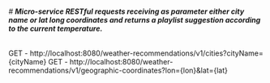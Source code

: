 ###### # **Micro-service RESTful requests receiving as parameter either city name or lat long coordinates and returns a playlist suggestion according to the current temperature.**

GET - http://localhost:8080/weather-recommendations/v1/cities?cityName={cityName}
GET - http://localhost:8080/weather-recommendations/v1/geographic-coordinates?lon={lon}&lat={lat}

